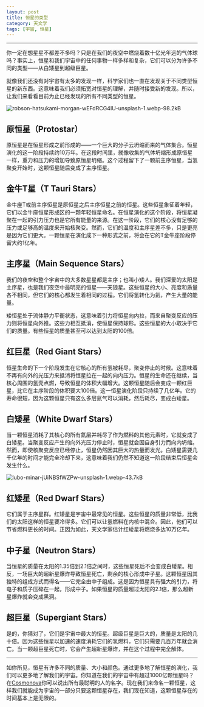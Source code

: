 ```yaml
---
layout: post
title: 恒星的类型
category: 天文学
tags: [宇宙, 恒星]
---
```



----------
你一定在想星星不都差不多吗？只是在我们的夜空中燃烧着数十亿光年远的气体球吗？事实上，恒星和我们宇宙中的任何事物一样多样和复杂，它们可以分为许多不同的类型——从白矮星到超级巨星。

就像我们还没有对宇宙有太多的发现一样，科学家们也一直在发现关于不同类型恒星的新东西。这意味着我们必须拓宽对恒星的理解，并随时接受新的发现。所以，让我们来看看目前为止已经发现的所有不同类型的恒星。

![robson-hatsukami-morgan-wEFdRCG4IU-unsplash-1.webp-98.2kB][1]

## 原恒星（Protostar）

原恒星是在恒星形成之前形成的——一个巨大的分子云坍缩而来的气体集合。恒星演化的这一阶段持续约10万年。在这段时间里，就像收集的气体坍缩形成原恒星一样，重力和压力的增加导致原恒星坍缩。这个过程留下了一颗前主序恒星，当氢聚变开始时，这颗恒星随后变成了主序恒星。

## 金牛T星（T Tauri Stars）

金牛座T或前主序恒星是原恒星之后主序恒星之前的恒星。这些恒星象征着年轻，它们以金牛座恒星形成区的一颗年轻恒星命名。在恒星演化的这个阶段，将恒星凝聚在一起的引力压力也是它所有能量的来源。在这一阶段，它们的核心没有足够的压力或足够高的温度来开始核聚变。然而，它们的温度和主序星差不多，只是更亮是因为它们更大。一颗恒星在演化成下一种形式之前，将会在它的T金牛座阶段停留大约1亿年。

## 主序星（Main Sequence Stars）

我们的夜空和整个宇宙中的大多数星星都是主序；也叫小矮人。我们深爱的太阳是主序星，也是我们夜空中最明亮的恒星——天狼星。这些恒星的大小、亮度和质量各不相同，但它们的核心都发生着相同的过程。它们将氢转化为氦，产生大量的能量。

矮恒星处于流体静力平衡状态，这意味着引力将恒星向内拉，而来自聚变反应的压力则将恒星向外推。这些力相互抵消，使恒星保持球形。这些恒星的大小取决于它们的质量。有些恒星的质量甚至可以达到太阳的100倍。

## 红巨星（Red Giant Stars）

恒星生命的下一个阶段发生在它核心的所有氢被耗尽，聚变停止的时候。这意味着不再有向外的光压力来抵消将恒星拉在一起的向内压力。恒星的生命还在继续，当核心周围的氢壳点燃，导致恒星的体积大幅增大。这颗恒星随后会变成一颗红巨星，比它在主序阶段的体积要大100倍。这一恒星演化阶段只持续了几亿年。它的寿命很短，因为这颗恒星只有这么多层氦气可以消耗，然后耗尽，变成白矮星。

## 白矮星（White Dwarf Stars）

当一颗恒星消耗了其核心的所有氦层并耗尽了作为燃料的其他元素时，它就变成了白矮星。当聚变反应产生的向外光压力停止时，恒星就会因自身引力而向内坍缩。然而，即使核聚变反应已经停止，恒星仍然因其巨大的热量而发光。白矮星需要几千亿年的时间才能完全冷却下来，这意味着我们仍然不知道这一阶段结束后恒星会发生什么。

![lubo-minar-jUiNBSfWZPw-unsplash-1.webp-43.7kB][2]

## 红矮星（Red Dwarf Stars）

它们属于主序星群。红矮星是宇宙中最常见的恒星。这些恒星的质量非常低，比我们的太阳这样的恒星要冷得多。它们可以让氢燃料在内核中混合。因此，他们可以节省燃料更长的时间。正因为如此，天文学家估计红矮星将燃烧多达10万亿年。

## 中子星（Neutron Stars）

当恒星的质量在太阳的1.35倍到2.1倍之间时，这些恒星死后不会变成白矮星。相反，一场巨大的超新星爆炸导致恒星死亡，剩余的核心形成中子星。这颗恒星因其独特的组成方式而得名——它完全由中子组成。这是因为恒星具有强大的引力，将电子和质子压碎在一起，形成中子。如果恒星的质量超过太阳的2.1倍，那么超新星爆炸就会变成黑洞。

## 超巨星（Supergiant Stars）

是的，你猜对了，它们是宇宙中最大的恒星。超级巨星是巨大的，质量是太阳的几十倍。因为这些恒星以加速的速度消耗它们的氢燃料，它们只需要几百万年就会消亡。当一颗超巨星死亡时，它会产生超新星爆炸，并在这个过程中完全解体。


----------
如你所见，恒星有许多不同的质量、大小和颜色。通过更多地了解恒星的演化，我们可以更多地了解我们的宇宙。你知道在我们的宇宙中有超过1000亿颗恒星吗？在[Cosmonova][3]你可以说出所有最聪明的人的名字。现在我们来命名一颗恒星，这样我们就能成为宇宙的一部分只要这颗恒星存在，我们现在知道，这颗恒星存在的时间基本上是无限的。


  [1]: http://static.zybuluo.com/gamedebug/xcu5k4hpzq8tug8eff7tgnix/robson-hatsukami-morgan-wEFdRCG4IU-unsplash-1.webp
  [2]: http://static.zybuluo.com/gamedebug/4c331dipevnk78m3skn13svt/lubo-minar-jUiNBSfWZPw-unsplash-1.webp
  [3]: https://cosmonova.org/